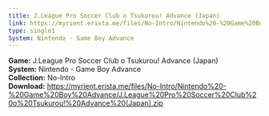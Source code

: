 ```yaml
---
title: J.League Pro Soccer Club o Tsukurou! Advance (Japan)
link: https://myrient.erista.me/files/No-Intro/Nintendo%20-%20Game%20Boy%20Advance/J.League%20Pro%20Soccer%20Club%20o%20Tsukurou!%20Advance%20(Japan).zip
type: single1
System: Nintendo - Game Boy Advance
---
```

<b>Game:</b> J.League Pro Soccer Club o Tsukurou! Advance (Japan)<br>
<b>System:</b> Nintendo - Game Boy Advance<br>
<b>Collection:</b> No-Intro<br>
<b>Download:</b> https://myrient.erista.me/files/No-Intro/Nintendo%20-%20Game%20Boy%20Advance/J.League%20Pro%20Soccer%20Club%20o%20Tsukurou!%20Advance%20(Japan).zip